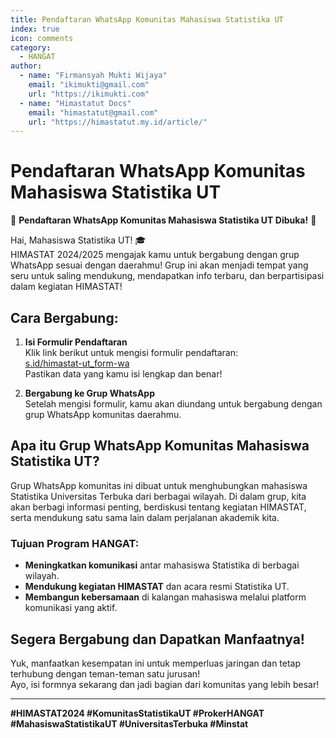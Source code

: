 ```yaml
--- 
title: Pendaftaran WhatsApp Komunitas Mahasiswa Statistika UT
index: true
icon: comments
category:
  - HANGAT
author:
  - name: "Firmansyah Mukti Wijaya"
    email: "ikimukti@gmail.com"
    url: "https://ikimukti.com"
  - name: "Himastatut Docs"
    email: "himastatut@gmail.com"
    url: "https://himastatut.my.id/article/"
--- 
```


# Pendaftaran WhatsApp Komunitas Mahasiswa Statistika UT

📣 **Pendaftaran WhatsApp Komunitas Mahasiswa Statistika UT Dibuka!** 📣

Hai, Mahasiswa Statistika UT! 🎓  
HIMASTAT 2024/2025 mengajak kamu untuk bergabung dengan grup WhatsApp sesuai dengan daerahmu! Grup ini akan menjadi tempat yang seru untuk saling mendukung, mendapatkan info terbaru, dan berpartisipasi dalam kegiatan HIMASTAT!

## Cara Bergabung:
1. **Isi Formulir Pendaftaran**  
   Klik link berikut untuk mengisi formulir pendaftaran:  
   [s.id/himastat-ut_form-wa](https://s.id/himastat-ut_form-wa)  
   Pastikan data yang kamu isi lengkap dan benar!

2. **Bergabung ke Grup WhatsApp**  
   Setelah mengisi formulir, kamu akan diundang untuk bergabung dengan grup WhatsApp komunitas daerahmu. 

## Apa itu Grup WhatsApp Komunitas Mahasiswa Statistika UT?
Grup WhatsApp komunitas ini dibuat untuk menghubungkan mahasiswa Statistika Universitas Terbuka dari berbagai wilayah. Di dalam grup, kita akan berbagi informasi penting, berdiskusi tentang kegiatan HIMASTAT, serta mendukung satu sama lain dalam perjalanan akademik kita.

### Tujuan Program HANGAT:
- **Meningkatkan komunikasi** antar mahasiswa Statistika di berbagai wilayah.
- **Mendukung kegiatan HIMASTAT** dan acara resmi Statistika UT.
- **Membangun kebersamaan** di kalangan mahasiswa melalui platform komunikasi yang aktif.

## Segera Bergabung dan Dapatkan Manfaatnya!
Yuk, manfaatkan kesempatan ini untuk memperluas jaringan dan tetap terhubung dengan teman-teman satu jurusan!  
Ayo, isi formnya sekarang dan jadi bagian dari komunitas yang lebih besar!

--- 

**#HIMASTAT2024 #KomunitasStatistikaUT #ProkerHANGAT #MahasiswaStatistikaUT #UniversitasTerbuka #Minstat**
